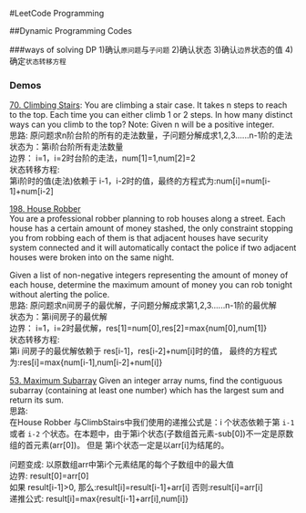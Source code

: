 #LeetCode Programming


##Dynamic Programming Codes

###ways of solving DP
    1)确认`原问题`与`子问题`
    2)确认状态
    3)确认`边界`状态的值
    4)确定`状态转移方程`
### Demos
[70. Climbing Stairs](https://leetcode.com/problems/climbing-stairs/description/):
You are climbing a stair case. It takes n steps to reach to the top.
Each time you can either climb 1 or 2 steps. In how many distinct ways can you climb to the top?
Note: Given n will be a positive integer.<br>
思路:
    原问题求n阶台阶的所有的走法数量，子问题分解成求1,2,3......n-1阶的走法<br>
    状态为：第i阶台阶所有走法数量<br>
    边界： i=1，i=2时台阶的走法，num[1]=1,num[2]=2<br>
    状态转移方程:<br>
           第i阶时的值(走法)依赖于 i-1，i-2时的值，最终的方程式为:num[i]=num[i-1]+num[i-2]
           
[198. House Robber](https://leetcode.com/problems/house-robber/description/)       
You are a professional robber planning to rob houses along a street. Each house has a certain amount of money stashed, the only constraint stopping you from robbing each of them is that adjacent houses have security system connected and it will automatically contact the police if two adjacent houses were broken into on the same night.

Given a list of non-negative integers representing the amount of money of each house, determine the maximum amount of money you can rob tonight without alerting the police.
<br>
  思路:
      原问题求n间房子的最优解，子问题分解成求第1,2,3......n-1阶的最优解<br>
      状态为：第i间房子的最优解<br>
      边界： i=1，i=2时最优解，res[1]=num[0],res[2]=max{num[0],num[1]}<br>
      状态转移方程:<br>
             第i 间房子的最优解依赖于 res[i-1]，res[i-2]+num[i]时的值，
             最终的方程式为:res[i]=max{num[i-1],num[i-2]+num[i]}
             
             
[53. Maximum Subarray](https://leetcode.com/problems/maximum-subarray/description/)
Given an integer array nums, find the contiguous subarray (containing at least one number) which has the largest sum and return its sum.
<br>
思路:<br>
   在House Robber 与ClimbStairs中我们使用的递推公式是：i 个状态依赖于第 `i-1` 或者 `i-2` 个状态。在本题中，由于第i个状态(子数组首元素-sub[0])不一定是原数组的首元素(arr[0])。
   但是 第i个状态一定是以arr[i]为结尾的。<br>
   
   问题变成: 以原数组arr中第i个元素结尾的每个子数组中的最大值
   <br>
   边界: result[0]=arr[0]
   <br>
   如果 result[i-1]>0, 那么:result[i]=result[i-1]+arr[i]
   否则:result[i]=arr[i]
    <br>
    递推公式: result[i]=max{result[i-1]+arr[i],num[i]}


#